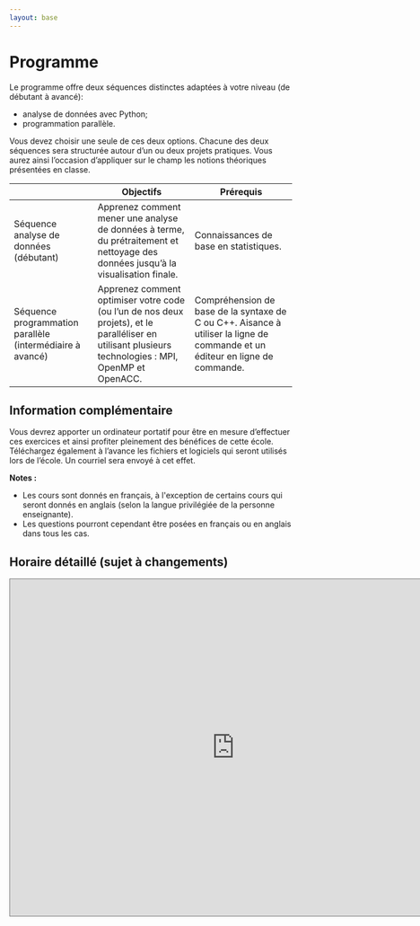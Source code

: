 ```yaml
---
layout: base
---
```

# Programme

Le programme offre deux séquences distinctes adaptées à votre niveau (de débutant à avancé):
* analyse de données avec Python;
* programmation parallèle.

Vous devez choisir une seule de ces deux options. Chacune des deux séquences sera structurée autour d’un ou deux projets pratiques. Vous aurez ainsi l’occasion d’appliquer sur le champ les notions théoriques présentées en classe.

|                                                               | Objectifs                                                                                                                                                     | Prérequis                                                                                                                     |
|-----------------------------------------------------------    |-------------------------------------------------------------------------------------------------------------------------------------------------------------  |------------------------------------------------------------------------------------------------------------------------------ |
| Séquence analyse de données (débutant)                        | Apprenez comment mener une analyse de données à terme, du prétraitement et nettoyage des données jusqu’à la visualisation finale.                             | Connaissances de base en statistiques.                                                                                        |
| Séquence programmation parallèle (intermédiaire à avancé)     | Apprenez comment optimiser votre code (ou l’un de nos deux projets), et le paralléliser en utilisant plusieurs technologies : MPI, OpenMP et OpenACC.   | Compréhension de base de la syntaxe de C ou C++. Aisance à utiliser la ligne de commande et un éditeur en ligne de commande.  |

## Information complémentaire
Vous devrez apporter un ordinateur portatif pour être en mesure d’effectuer ces exercices et ainsi profiter pleinement des bénéfices de cette école. Téléchargez également à l’avance les fichiers et logiciels qui seront utilisés lors de l’école. Un courriel sera envoyé à cet effet.

**Notes :**
* Les cours sont donnés en français, à l'exception de certains cours qui seront donnés en anglais (selon la langue privilégiée de la personne enseignante).
* Les questions pourront cependant être posées en français ou en anglais dans tous les cas.


## Horaire détaillé (sujet à changements)

<iframe src="https://calendar.google.com/calendar/embed?height=600&wkst=1&bgcolor=%23ffffff&ctz=America%2FToronto&title=Programmation&mode=week&src=Y18yNnVydXNoYWxwc3Q0MnUzcDU2a2hvaGJvY0Bncm91cC5jYWxlbmRhci5nb29nbGUuY29t&src=Y19pcW85YTNpc240YmlraXBuNjNoY3N2ZmM1a0Bncm91cC5jYWxlbmRhci5nb29nbGUuY29t&color=%234285F4&color=%239E69AF&dates={{site.data.dates.ecole_debut}}/{{site.data.dates.ecole_fin}}&amp;showTitle=0&amp;showDate=1&amp;showPrint=0&amp;showTabs=1&amp;showCalendars=1&amp;showTz=0" style="border:solid 1px #777" width="800" height="600" frameborder="0" scrolling="no"></iframe>
